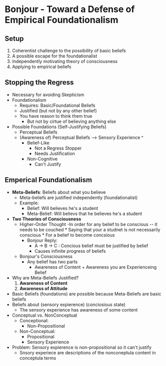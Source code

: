 Bonjour - Toward a Defense of Empirical Foundationalism
=======================================================
Setup 
-----
1. Coherentist challenge to the possibility of basic beliefs
2. A possible escape for the foundationalist
3. Independently motivating theory of consciousness
4. Applying to empirical beliefs

Stopping the Regress 
--------------------
- Necessary for avoiding Skepticism
- Foundationalism 
    * Requires: Basic/Foundational Beliefs
    * Justified (but not by any other belief)
    * You have reason to think them true
        - But not by cirtue of believing anything else
- Possible Foundations (Self-Justifying Beliefs)
    * Perceptual Beliefs
    * (Awareness of) Perceptual Beliefs --> Sensory Experience ^
        - Belief-Like
            * Not a Regress Stopper
            * Needs Justification
        - Non-Cognitive 
            * Can't Justify

Emperical Foundationalism
-------------------------
- **Meta-Beliefs**: Beliefs about what you believe
    * Meta-beliefs are justified independently (foundationalist)
    * Example:
        - Belief: Will believes he's a student
        - Meta-Belief: Will believs that he believes he's a student
- **Two Theories of Consciousness**
    * Higher-Order Thought
        -In order for any belief to be conscious -- it needs to be couched
            * Saying that your a studnet is not necessarily conscious
            * For a belief to become concsious
        - Bonjour Reply:
            * A -> B -> C : Concious belief must be justified by belief
            * Causes infinite progress of beliefs
    * Bonjour's Consciousness
        - Any belief has two parts
            * Awareness of Content + Awareness you are Experienceing Belief
- Why are Meta-Beliefs Justified?  
    1. **Awareness of Content**
    2. **Awareness of Attitude**
- Basic Beliefs (foundations) are possible because Meta-Beliefs are basic beliefs
- Beliefs about (sensory expierence) (conciosious state)
    * The sensory experience has awareness of some content 
- Conceptual vs. NonConceptual
    * Conceptional:
        - Non-Propositional
    * Non-Conceptual:
        - Propositional
        - Sensory Experience
- Problem: Sensory expierence is non-propositional so it can't justify
    * Snsory experiece are descriptions of the nonconeptula content in conceptula terms
